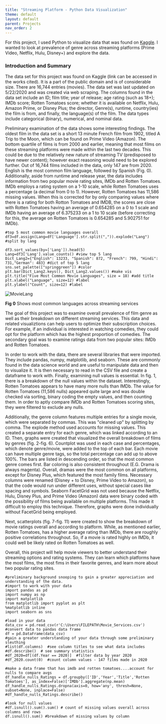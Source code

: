 ```yaml
---
title: "Streaming Platform - Python Data Visualization"
theme: default
layout: default
parent: Projects
nav_order: 2
---
```


For this project, I used Python to visualize data that was found on [Kaggle](https://www.kaggle.com/ruchi798/movies-on-netflix-prime-video-hulu-and-disney). I wanted to look at prevalence of genre across streaming platforms (Prime Video, Netflix, Hulu, Disney+) and explore the data.

### Introduction and Summary
The data set for this project was found on Kaggle (link can be accessed in the works cited). It is a part of the public domain and is of considerable size. There are 16,744 entries (movies). The data set was last updated on 5/22/2020 and was created via web scraping. The columns found in the data set include an ID; film title; year of release; age rating (such as 18+); IMDb score; Rotten Tomatoes score; whether it is available on Netflix, Hulu, Amazon Prime, or Disney Plus; the director, Genre(s), runtime, country(ies) the film is from, and finally, the language(s) of the film. The data types include categorical (binary), numerical, and nominal data.

Preliminary examination of the data shows some interesting findings. The oldest film in the data set is a short 13 minute French film from 1902, titled A Trip to the Moon, which can be found on Prime Video (Amazon). The bottom quartile of films is from 2000 and earlier, meaning that most films on these streaming platforms were made within the last two decades. This could be due to the relatively new nature of streaming TV (predisposed to have newer content); however exact reasoning would need to be explored further. Out of 16,744 films included in the data, only 147 are from 2020. English is the most common film language, followed by Spanish (Fig. 0). Additionally, aside from runtime and release year, the data includes information from two popular movie rating sites, IMDb and Rotten Tomatoes. IMDb employs a rating system on a 1-10 scale, while Rotten Tomatoes uses a percentage (a decimal from 0 to 1). However, Rotten Tomatoes has 11,586 missing values. When this is corrected for by only comparing values where there is a rating for both Rotton Tomatoes and IMDB, the scores are close with Rotten Tomatoes having an average of 0.654285 on a 0 to 1 scale and IMDb having an average of 6.375233 on a 1 to 10 scale (before correcting for this, the average on Rotten Tomatoes is 0.654285 and 5.902751 for IMDb).

```
#top 5 most common movie languages overall
df3=df.assign(Lang=df['Language'].str.split(",")).explode("Lang") #split by lang

df3.sort_values(by=['Lang']).head(5)
Lang=df3['Lang'].value_counts() #view top 5 lang
Dict_Lang2={"English": 13233, "Spanish": 872, "French": 799, "Hindi": 731,"German": 483} #dict of top 5 lang
sns.set_palette(["springgreen"]) #color
plt.bar(Dict_Lang2.keys(), Dict_Lang2.values()) #make vis
plt.title("Five Most Common Movie Languages", size = 18) #add title
plt.xlabel("Language", size=12) #label
plt.ylabel("Count", size=12) #label
```

![MovieLang](https://user-images.githubusercontent.com/76073032/102957852-2a000580-44a1-11eb-87b8-c177fa84191c.png)

**Fig 0** Shows most common languages across streaming services

The goal of this project was to examine overall prevalence of film genre as well as their breakdown on different streaming services. This data and related visualiztions can help users to optimize their subscription choices. For example, if an individual is interested in watching comedies, they could opt for the platform which has the highest proportion of comedies. The secondary goal was to examine ratings data from two popular sites: IMDb and Rotten Tomatoes.

In order to work with the data, there are several libraries that were imported. They include pandas, numpy, matplotlib, and seaborn. These are commonly found in the data science world and are useful to manipulate data and then to visualize it. It is then necessary to read in the CSV file and create a dataframe to work with. Finally, examining null values is essential. In fig. 1, there is a breakdown of the null values within the dataset. Interestingly, Rotten Tomatoes appears to have many more nulls than IMDb. The value for Rotten Tomatoes (11,586 nulls) appeared quite large and was double checked via sorting, binary coding the empty values, and then counting them. In order to aptly compare IMDb and Rotten Tomatoes scoring sites, they were filtered to exclude any nulls.

Additionally, the genre column features multiple entries for a single movie, which were separated by commas. This was "cleaned up" by splitting by comma. The explode method used accounts for missing values. This created a separate entry for each genre, which was linked according to an ID. Then, graphs were created that visualized the overall breakdown of films by genres (fig. 2-fig. 6). Countplot was used in each case and percentages, which denote genre/movie, were added to the top of each bar. Each movie can have multiple genre tags, so the total percentage can add up to above 100%. The bars are listed in descending order, so that the most common genre comes first. Bar coloring is also consistent throughout (E.G. Drama is always magenta). Overall, dramas were the most common on all platforms, except for Disney Plus, which featured the most family films. Necessary columns were renamed (Disney + to Disney, Prime Video to Amazon), so that the code would run under different uses, without special cases like spacing and symbols. Seaborn FacetGrid was not used because the Netflix, Hulu, Disney Plus, and Prime Video (Amazon) data were binary coded with the possibility of films being available on multiple platforms. This made it difficult to employ this technique. Therefore, graphs were done individually without FacetGrid being employed.

Next, scatterplots (fig. 7-fig. 11) were created to show the breakdown of movie ratings overall and according to platform. While, as mentioned earlier, Rotten Tomatoes, has a higher average rating than IMDb, there are roughly positive correlations throughout. So, if a movie is rated highly on IMDb, it could well be likely rated on Rotten Tomatoes as well.

Overall, this project will help movie viewers to better understand their streaming options and rating systems. They can learn which platforms have the most films, the most fims in their favorite genres, and learn more about two popular rating sites.

```
#preliminary background snooping to gain a greater appreciation and understanding of the data.
#import to work with your data
import pandas as pd
import numpy as np
import matplotlib
from matplotlib import pyplot as plt
%matplotlib inline
import seaborn as sns

#load in your data
data_csv = pd.read_csv(r'C:\Users\FILEPATH\Movie_Services.csv')
#convert data to pandas data frame
df = pd.DataFrame(data_csv)
#gain a greater understanding of your data through some preliminary sleuthing
#list(df.columns)  #see column titles to see what data includes
#df.describe()  # see summary statistics
#df_2020=df[(df.Year == 2020)]  #filter data by year 2020
#df_2020.count(0)  #count column values - 147 films made in 2020

#make a data frame that has imdb and rotten tomatoes....account for nulls to compare avgs
df_handle_nulls_Ratings = df.groupby(['ID','Year','Title','Rotten Tomatoes'], as_index=False)['IMDb'].aggregate(np.mean) 
df_handle_nulls_Ratings.dropna(axis=0, how='any', thresh=None, subset=None, inplace=False)
#df_handle_nulls_Ratings.describe() 

#look for null values
#df.isnull().sum().sum() # count of missing values overall across columns and rows
df.isnull().sum() #breakdown of missing values by column
```
